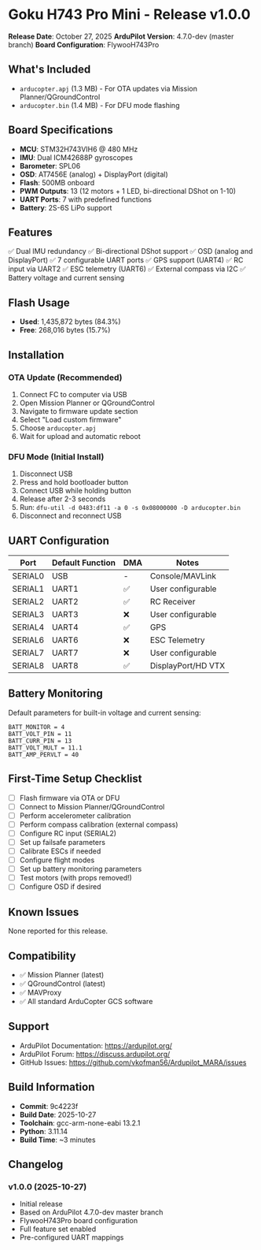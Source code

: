 # Goku H743 Pro Mini - Release v1.0.0

**Release Date**: October 27, 2025
**ArduPilot Version**: 4.7.0-dev (master branch)
**Board Configuration**: FlywooH743Pro

## What's Included

- `arducopter.apj` (1.3 MB) - For OTA updates via Mission Planner/QGroundControl
- `arducopter.bin` (1.4 MB) - For DFU mode flashing

## Board Specifications

- **MCU**: STM32H743VIH6 @ 480 MHz
- **IMU**: Dual ICM42688P gyroscopes
- **Barometer**: SPL06
- **OSD**: AT7456E (analog) + DisplayPort (digital)
- **Flash**: 500MB onboard
- **PWM Outputs**: 13 (12 motors + 1 LED, bi-directional DShot on 1-10)
- **UART Ports**: 7 with predefined functions
- **Battery**: 2S-6S LiPo support

## Features

✅ Dual IMU redundancy
✅ Bi-directional DShot support
✅ OSD (analog and DisplayPort)
✅ 7 configurable UART ports
✅ GPS support (UART4)
✅ RC input via UART2
✅ ESC telemetry (UART6)
✅ External compass via I2C
✅ Battery voltage and current sensing

## Flash Usage

- **Used**: 1,435,872 bytes (84.3%)
- **Free**: 268,016 bytes (15.7%)

## Installation

### OTA Update (Recommended)
1. Connect FC to computer via USB
2. Open Mission Planner or QGroundControl
3. Navigate to firmware update section
4. Select "Load custom firmware"
5. Choose `arducopter.apj`
6. Wait for upload and automatic reboot

### DFU Mode (Initial Install)
1. Disconnect USB
2. Press and hold bootloader button
3. Connect USB while holding button
4. Release after 2-3 seconds
5. Run: `dfu-util -d 0483:df11 -a 0 -s 0x08000000 -D arducopter.bin`
6. Disconnect and reconnect USB

## UART Configuration

| Port | Default Function | DMA | Notes |
|------|-----------------|-----|-------|
| SERIAL0 | USB | - | Console/MAVLink |
| SERIAL1 | UART1 | ✅ | User configurable |
| SERIAL2 | UART2 | ✅ | RC Receiver |
| SERIAL3 | UART3 | ❌ | User configurable |
| SERIAL4 | UART4 | ✅ | GPS |
| SERIAL6 | UART6 | ❌ | ESC Telemetry |
| SERIAL7 | UART7 | ❌ | User configurable |
| SERIAL8 | UART8 | ✅ | DisplayPort/HD VTX |

## Battery Monitoring

Default parameters for built-in voltage and current sensing:
```
BATT_MONITOR = 4
BATT_VOLT_PIN = 11
BATT_CURR_PIN = 13
BATT_VOLT_MULT = 11.1
BATT_AMP_PERVLT = 40
```

## First-Time Setup Checklist

- [ ] Flash firmware via OTA or DFU
- [ ] Connect to Mission Planner/QGroundControl
- [ ] Perform accelerometer calibration
- [ ] Perform compass calibration (external compass)
- [ ] Configure RC input (SERIAL2)
- [ ] Set up failsafe parameters
- [ ] Calibrate ESCs if needed
- [ ] Configure flight modes
- [ ] Set up battery monitoring parameters
- [ ] Test motors (with props removed!)
- [ ] Configure OSD if desired

## Known Issues

None reported for this release.

## Compatibility

- ✅ Mission Planner (latest)
- ✅ QGroundControl (latest)
- ✅ MAVProxy
- ✅ All standard ArduCopter GCS software

## Support

- ArduPilot Documentation: https://ardupilot.org/
- ArduPilot Forum: https://discuss.ardupilot.org/
- GitHub Issues: https://github.com/vkofman56/Ardupilot_MARA/issues

## Build Information

- **Commit**: 9c4223f
- **Build Date**: 2025-10-27
- **Toolchain**: gcc-arm-none-eabi 13.2.1
- **Python**: 3.11.14
- **Build Time**: ~3 minutes

## Changelog

### v1.0.0 (2025-10-27)
- Initial release
- Based on ArduPilot 4.7.0-dev master branch
- FlywooH743Pro board configuration
- Full feature set enabled
- Pre-configured UART mappings
